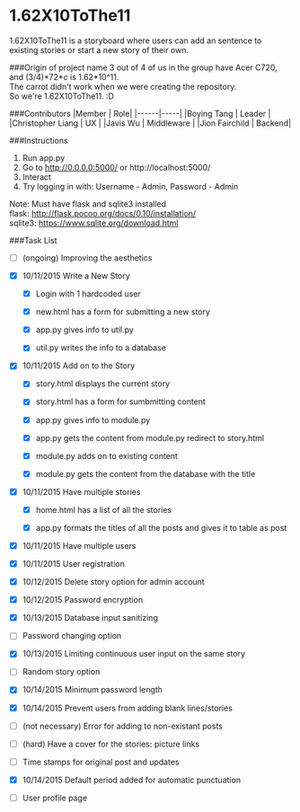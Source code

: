 # 1.62X10ToThe11

1.62X10ToThe11 is a storyboard where users can add an sentence to existing stories or start a new story of their own.

###Origin of project name
3 out of 4 of us in the group have Acer C720, and (3/4)\*72\**c* is 1.62\*10^11.  
The carrot didn't work when we were creating the repository.  
So we're 1.62X10ToThe11. :D

###Contributors
|Member | Role|
|------|-----|
|Boying Tang | Leader  |
|Christopher Liang | UX  |
|Javis Wu | Middleware  |
|Jion Fairchild | Backend|

###Instructions
1. Run app.py
2. Go to http://0.0.0.0:5000/ or http://localhost:5000/
3. Interact  
4. Try logging in with: Username - Admin, Password - Admin

Note: Must have flask and sqlite3 installed  
flask: http://flask.pocoo.org/docs/0.10/installation/  
sqlite3: https://www.sqlite.org/download.html 

###Task List
- [ ] \(ongoing\) Improving the aesthetics
- [x] 10/11/2015 Write a New Story

  - [x] Login with 1 hardcoded user 
  - [x] new.html has a form for submitting a new story

  - [x] app.py gives info to util.py

  - [x] util.py writes the info to a database

- [x] 10/11/2015 Add on to the Story
  - [x] story.html displays the current story
  - [x] story.html has a form for sumbmitting content

  - [x] app.py gives info to module.py
  - [x] app.py gets the content from module.py redirect to story.html

  - [x] module.py adds on to existing content
  - [x] module.py gets the content from the database with the title

- [x] 10/11/2015 Have multiple stories
  - [x] home.html has a list of all the stories 

  - [x] app.py formats the titles of all the posts and gives it to table as post

- [x] 10/11/2015 Have multiple users
- [x] 10/11/2015 User registration
- [x] 10/12/2015 Delete story option for admin account
- [x] 10/12/2015 Password encryption
- [x] 10/13/2015 Database input sanitizing
- [ ] Password changing option
- [x] 10/13/2015 Limiting continuous user input on the same story
- [ ] Random story option
- [x] 10/14/2015 Minimum password length
- [x] 10/14/2015 Prevent users from adding blank lines/stories
- [ ] \(not necessary\) Error for adding to non-existant posts
- [ ] \(hard\) Have a cover for the stories: picture links
- [ ] Time stamps for original post and updates
- [x] 10/14/2015 Default period added for automatic punctuation
- [ ] User profile page